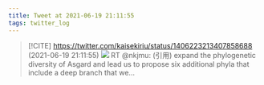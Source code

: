 ```yaml
---
title: Tweet at 2021-06-19 21:11:55
tags: twitter_log
---
```


> [!CITE] https://twitter.com/kaisekiriu/status/1406223213407858688 (2021-06-19 21:11:55)
> ![](https://twitter.com/kaisekiriu/status/1406223213407858688)
> RT @nkjmu: (引用)
> expand the phylogenetic diversity of Asgard and lead us to propose six additional phyla that include a deep branch that we…
